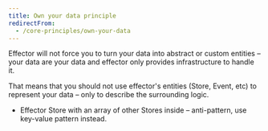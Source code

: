 ```yaml
---
title: Own your data principle
redirectFrom:
  - /core-principles/own-your-data
---
```


Effector will not force you to turn your data into abstract or custom entities – your data are your data and effector only provides infrastructure to handle it.

That means that you should not use effector's entities (Store, Event, etc) to represent your data – only to describe the surrounding logic.

- Effector Store with an array of other Stores inside – anti-pattern, use key-value pattern instead.
